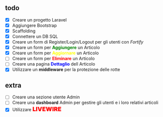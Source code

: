 ## todo

-   [x] Creare un progetto Laravel
-   [x] Aggiungere Bootstrap
-   [x] Scaffolding
-   [x] Connettere un DB SQL
-   [x] Creare un form di Register/Login/Logout per gli utenti con _Fortify_
-   [x] Creare un form per <span style="color: green; font-weight: bold">Aggiungere</span> un Articolo
-   [x] Creare un form per <span style="color: yellow; font-weight: bold">Aggiornare</span> un Articolo
-   [ ] Creare un form per <span style="color: red; font-weight: bold">Eliminare</span> un Articolo
-   [ ] Creare una pagina <span style="color: blue; font-weight: bold">Dettaglio</span> dell Articolo
-   [x] Utilizzare un **middleware** per la protezione delle rotte

## extra

-   [ ] Creare una sezione utente Admin
-   [ ] Creare una **dashboard** Admin per gestire gli utenti e i loro relativi articoli
-   [x] Utilizzare <span style="color: red; font-weight: 900; font-size: 1.2rem">LIVEWIRE</span>
